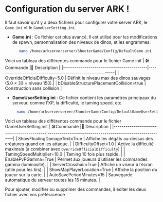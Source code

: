 # Configuration du server ARK ! 
Il faut savoir qu'il y a deux fichiers pour configurer votre server ARK, le `Game.ini` et le `GameUserSetting.ini` 
- **Game.ini** : Ce fichier est plus avancé. Il est utilisé pour les modifications de spawn, personnalisation des niveaux de dinos, et les engrammes.
   ```bash
      nano /home/arkserverserver/ShooterGame/Config/DefaultGame.ini
   ```
Voici un tableau des différentes commande pour le fichier Game.init
| 🛠️Commande                               |🧩 Description                                             |
|-------------------------------------------|------------------------------------------------------------|
| OverrideOfficialDifficulty=5.0 | Définit le niveau max des dinos sauvages (5.0 × 30 = niveau 150).|
| bDisableStructurePlacementCollision=true | Construction sans collision |

- **GameUserSetting.ini** : Ce fichier contient les paramètres principaux du serveur, comme l’XP, la difficulté, le taming speed, etc.
   ```bash
     nano /home/arkserverserver/ShooterGame/Config/DefaultGameUserSetting.ini
   ```
Voici un tableau des différentes commande pour le fichier GameUserSetting.init
| 🛠️Commande                               |🧩 Description                                             |
|-------------------------------------------|------------------------------------------------------------|
| ShowFloatingDamageText=True | Affiche les dégâts au-dessus des créatures quand on les attaque. |
| DifficultyOffset=1.0 | Active la difficulté maximale (à combiner avec `OverrideOfficialDifficulty`) |
| TamingSpeedMultiplier=10.0 | Taming 10 fois plus rapide. |
| EnablePvPGamma=True | Permet aux joueurs d’utiliser les commandes gamma (luminosité). |
| ServerCrosshair=True | Affiche un viseur à l’écran (utile pour les tirs). |
| ShowMapPlayerLocation=True | Affiche la position du joueur sur la carte. |
| AutoSavePeriodMinutes=15 | Sauvegarde automatique du serveur toutes les 15 minutes. |

Pour ajouter, modifier ou supprimer des commandes, il éditer les deux fichier avec vos préféracence 


